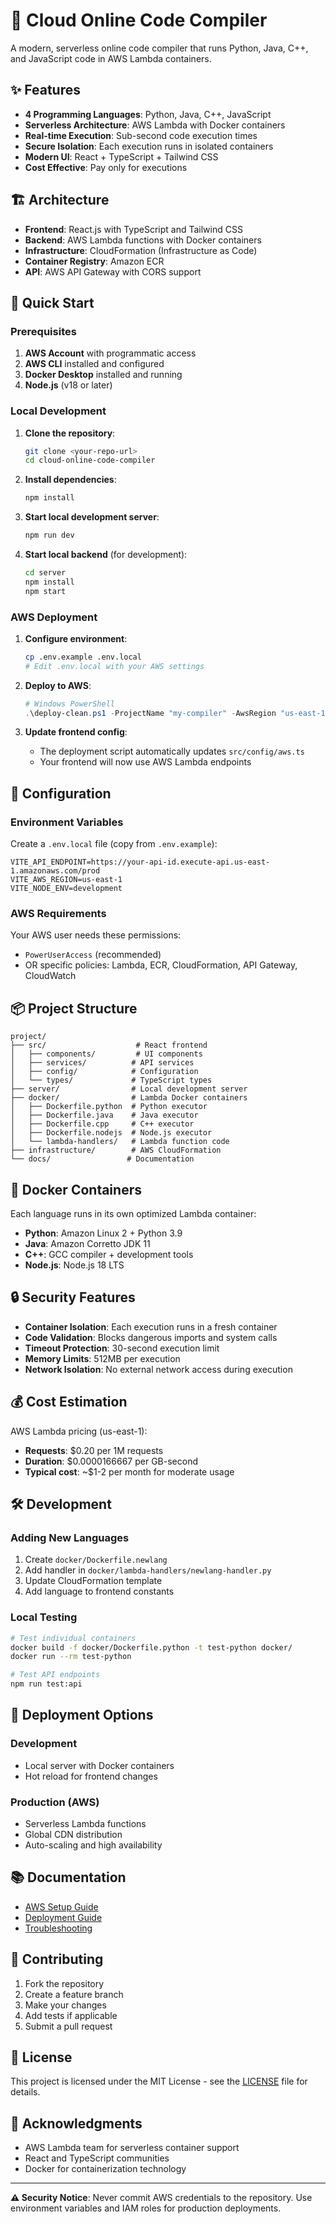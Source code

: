 # 🚀 Cloud Online Code Compiler

A modern, serverless online code compiler that runs Python, Java, C++, and JavaScript code in AWS Lambda containers.

## ✨ Features

- **4 Programming Languages**: Python, Java, C++, JavaScript
- **Serverless Architecture**: AWS Lambda with Docker containers
- **Real-time Execution**: Sub-second code execution times
- **Secure Isolation**: Each execution runs in isolated containers
- **Modern UI**: React + TypeScript + Tailwind CSS
- **Cost Effective**: Pay only for executions

## 🏗️ Architecture

- **Frontend**: React.js with TypeScript and Tailwind CSS
- **Backend**: AWS Lambda functions with Docker containers
- **Infrastructure**: CloudFormation (Infrastructure as Code)
- **Container Registry**: Amazon ECR
- **API**: AWS API Gateway with CORS support

## 🚀 Quick Start

### Prerequisites

1. **AWS Account** with programmatic access
2. **AWS CLI** installed and configured
3. **Docker Desktop** installed and running
4. **Node.js** (v18 or later)

### Local Development

1. **Clone the repository**:
   ```bash
   git clone <your-repo-url>
   cd cloud-online-code-compiler
   ```

2. **Install dependencies**:
   ```bash
   npm install
   ```

3. **Start local development server**:
   ```bash
   npm run dev
   ```

4. **Start local backend** (for development):
   ```bash
   cd server
   npm install
   npm start
   ```

### AWS Deployment

1. **Configure environment**:
   ```bash
   cp .env.example .env.local
   # Edit .env.local with your AWS settings
   ```

2. **Deploy to AWS**:
   ```powershell
   # Windows PowerShell
   .\deploy-clean.ps1 -ProjectName "my-compiler" -AwsRegion "us-east-1"
   ```

3. **Update frontend config**:
   - The deployment script automatically updates `src/config/aws.ts`
   - Your frontend will now use AWS Lambda endpoints

## 🔧 Configuration

### Environment Variables

Create a `.env.local` file (copy from `.env.example`):

```env
VITE_API_ENDPOINT=https://your-api-id.execute-api.us-east-1.amazonaws.com/prod
VITE_AWS_REGION=us-east-1
VITE_NODE_ENV=development
```

### AWS Requirements

Your AWS user needs these permissions:
- `PowerUserAccess` (recommended)
- OR specific policies: Lambda, ECR, CloudFormation, API Gateway, CloudWatch

## 📦 Project Structure

```
project/
├── src/                    # React frontend
│   ├── components/         # UI components
│   ├── services/          # API services
│   ├── config/            # Configuration
│   └── types/             # TypeScript types
├── server/                # Local development server
├── docker/                # Lambda Docker containers
│   ├── Dockerfile.python  # Python executor
│   ├── Dockerfile.java    # Java executor
│   ├── Dockerfile.cpp     # C++ executor
│   ├── Dockerfile.nodejs  # Node.js executor
│   └── lambda-handlers/   # Lambda function code
├── infrastructure/        # AWS CloudFormation
└── docs/                 # Documentation
```

## 🐳 Docker Containers

Each language runs in its own optimized Lambda container:

- **Python**: Amazon Linux 2 + Python 3.9
- **Java**: Amazon Corretto JDK 11
- **C++**: GCC compiler + development tools
- **Node.js**: Node.js 18 LTS

## 🔒 Security Features

- **Container Isolation**: Each execution runs in a fresh container
- **Code Validation**: Blocks dangerous imports and system calls
- **Timeout Protection**: 30-second execution limit
- **Memory Limits**: 512MB per execution
- **Network Isolation**: No external network access during execution

## 💰 Cost Estimation

AWS Lambda pricing (us-east-1):
- **Requests**: $0.20 per 1M requests
- **Duration**: $0.0000166667 per GB-second
- **Typical cost**: ~$1-2 per month for moderate usage

## 🛠️ Development

### Adding New Languages

1. Create `docker/Dockerfile.newlang`
2. Add handler in `docker/lambda-handlers/newlang-handler.py`
3. Update CloudFormation template
4. Add language to frontend constants

### Local Testing

```bash
# Test individual containers
docker build -f docker/Dockerfile.python -t test-python docker/
docker run --rm test-python

# Test API endpoints
npm run test:api
```

## 🚀 Deployment Options

### Development
- Local server with Docker containers
- Hot reload for frontend changes

### Production (AWS)
- Serverless Lambda functions
- Global CDN distribution
- Auto-scaling and high availability

## 📚 Documentation

- [AWS Setup Guide](AWS_SETUP.md)
- [Deployment Guide](AWS_LAMBDA_DEPLOYMENT.md)
- [Troubleshooting](TROUBLESHOOTING.md)

## 🤝 Contributing

1. Fork the repository
2. Create a feature branch
3. Make your changes
4. Add tests if applicable
5. Submit a pull request

## 📄 License

This project is licensed under the MIT License - see the [LICENSE](LICENSE) file for details.

## 🙏 Acknowledgments

- AWS Lambda team for serverless container support
- React and TypeScript communities
- Docker for containerization technology

---

**⚠️ Security Notice**: Never commit AWS credentials to the repository. Use environment variables and IAM roles for production deployments.
